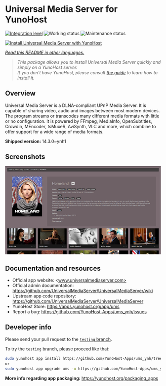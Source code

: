 <!--
N.B.: This README was automatically generated by <https://github.com/YunoHost/apps/tree/master/tools/readme_generator>
It shall NOT be edited by hand.
-->

# Universal Media Server for YunoHost

[![Integration level](https://dash.yunohost.org/integration/ums.svg)](https://ci-apps.yunohost.org/ci/apps/ums/) ![Working status](https://ci-apps.yunohost.org/ci/badges/ums.status.svg) ![Maintenance status](https://ci-apps.yunohost.org/ci/badges/ums.maintain.svg)

[![Install Universal Media Server with YunoHost](https://install-app.yunohost.org/install-with-yunohost.svg)](https://install-app.yunohost.org/?app=ums)

*[Read this README in other languages.](./ALL_README.md)*

> *This package allows you to install Universal Media Server quickly and simply on a YunoHost server.*  
> *If you don't have YunoHost, please consult [the guide](https://yunohost.org/install) to learn how to install it.*

## Overview

Universal Media Server is a DLNA-compliant UPnP Media Server. It is capable of sharing video, audio and images between most modern devices.
The program streams or transcodes many different media formats with little or no configuration. It is powered by FFmpeg, MediaInfo, OpenSubtitles, Crowdin, MEncoder, tsMuxeR, AviSynth, VLC and more, which combine to offer support for a wide range of media formats.

**Shipped version:** 14.3.0~ynh1

## Screenshots

![Screenshot of Universal Media Server](./doc/screenshots/screenshot.png)

## Documentation and resources

- Official app website: <www.universalmediaserver.com>
- Official admin documentation: <https://github.com/UniversalMediaServer/UniversalMediaServer/wiki>
- Upstream app code repository: <https://github.com/UniversalMediaServer/UniversalMediaServer>
- YunoHost Store: <https://apps.yunohost.org/app/ums>
- Report a bug: <https://github.com/YunoHost-Apps/ums_ynh/issues>

## Developer info

Please send your pull request to the [`testing` branch](https://github.com/YunoHost-Apps/ums_ynh/tree/testing).

To try the `testing` branch, please proceed like that:

```bash
sudo yunohost app install https://github.com/YunoHost-Apps/ums_ynh/tree/testing --debug
or
sudo yunohost app upgrade ums -u https://github.com/YunoHost-Apps/ums_ynh/tree/testing --debug
```

**More info regarding app packaging:** <https://yunohost.org/packaging_apps>
